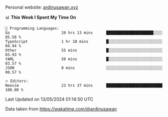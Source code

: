 Personal website: [ardinusawan.xyz](https://ardinusawan.xyz)

<!--START_SECTION:waka-->
📊 **This Week I Spent My Time On** 

```text
💬 Programming Languages: 
Go                       20 hrs 13 mins      █████████████████████░░░░   85.58 % 
TypeScript               1 hr 10 mins        █░░░░░░░░░░░░░░░░░░░░░░░░   04.94 % 
Other                    55 mins             █░░░░░░░░░░░░░░░░░░░░░░░░   03.93 % 
YAML                     50 mins             █░░░░░░░░░░░░░░░░░░░░░░░░   03.57 % 
JSON                     8 mins              ░░░░░░░░░░░░░░░░░░░░░░░░░   00.57 % 

🔥 Editors: 
Neovim                   23 hrs 37 mins      █████████████████████████   100.00 % 
```


 Last Updated on 13/05/2024 01:14:50 UTC
<!--END_SECTION:waka-->
Data taken from https://wakatime.com/@ardinusawan

